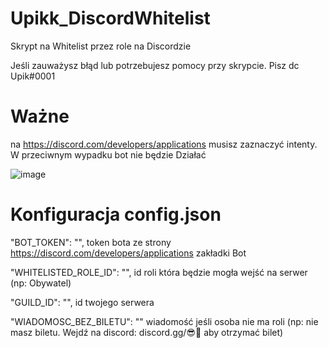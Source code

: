 # Upikk_DiscordWhitelist
Skrypt na Whitelist przez role na Discordzie

Jeśli zauważysz błąd lub potrzebujesz pomocy przy skrypcie. Pisz dc Upik#0001

# Ważne

na https://discord.com/developers/applications musisz zaznaczyć intenty. W przeciwnym wypadku bot nie będzie Działać

![image](https://user-images.githubusercontent.com/96323919/182303069-2d1a44d5-925d-4499-942a-685dc72c16b5.png)

# Konfiguracja config.json

  "BOT_TOKEN": "", token bota ze strony https://discord.com/developers/applications zakładki Bot
  
  "WHITELISTED_ROLE_ID": "", id roli która będzie mogła wejść na serwer (np: Obywatel)
  
  "GUILD_ID": "", id twojego serwera
  
  "WIADOMOSC_BEZ_BILETU": "" wiadomość jeśli osoba nie ma roli (np: nie masz biletu. Wejdź na discord: discord.gg/😎🤙 aby otrzymać bilet)
